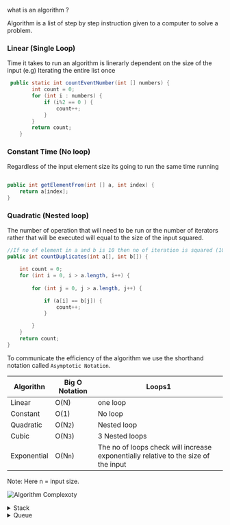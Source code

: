 what is an algorithm ? 

Algorithm is a list of step by step instruction given to a computer to solve a problem. 

### Linear (Single Loop)

Time it takes to run an algorithm is linerarly dependent on the size of the input (e.g) Iterating the entire list once

```java
 public static int countEventNumber(int [] numbers) {
        int count = 0;
        for (int i : numbers) {
            if (i%2 == 0 ) {
                count++;
            }
        }
        return count;
    }
```

### Constant Time  (No loop)

Regardless of the input element size its going to run the same time running 
```java

public int getElementFrom(int [] a, int index) {
    return a[index];
}
```

### Quadratic (Nested loop)

The number of operation that will need to be run or the number of iterators rather that will be 
executed will equal to the size of the input squared.

```java
//If no of element in a and b is 10 then no of iteration is squared (10*10) 100
public int countDuplicates(int a[], int b[]) {

    int count = 0;
    for (int i = 0, i > a.length, i++) {
        
        for (int j = 0, j > a.length, j++) {

            if (a[i] == b[j]) {
                count++;
            }

        }
    }
    return count;
}

```

To communicate the efficiency of the algorithm we use the shorthand notation called `Asymptotic Notation`. 

|Algorithn| Big O Notation|Loops1
|----|----|----|
|Linear| O(N)| one loop|
|Constant|O(1)| No loop|
|Quadratic|O(N`2`)| Nested loop|
|Cubic|O(N`3`)| 3 Nested loops|
|Exponential| O(N`n`)| The no of loops check will increase exponentially relative to the size of the input|

Note: Here n = input size.

![Algorithm Complexoty](file:///C:/Git/README/Coding_Skill/Algorithm%20Complexities.png)

<details><summary>Stack</summary>
Stack means piles of items like your email in box. <b>LIFO</b> The last item in the stack is the first one to come out

```java
package datastructure.stack;

public class Stack {
    int maxSize;
    int top;
    long [] items;


    public Stack(int size) {
        maxSize = size;
        items = new long[size];
        top = -1;
    }

    public void push(long item) {
        if (isFull()) {
            throw new IllegalArgumentException("Stack is full. Can't push more items");
        }
        top++;
        items[top] = item;
    }

    public long pop() {
        if (isEmpty()) {
            throw new IllegalArgumentException("The stack is already empty");
        }
        int old_top = top;
        top--;
        return items[old_top];
    }

    public long peek() {
        return items[top];
    }

    public boolean isEmpty() {
        return (top == -1);
    }

    public boolean isFull() {
        return top == maxSize -1;
    }

}


```
</details>
  

<details><summary>Queue  </summary>
- Queue=line (i.e) Queue examples people standing in post office/coffee you every comes first they are served first
- FIFO- First In First Out
- You have to know you is first and (rear) last in the queue. 
- Pointers: Insert = rear++, and Remove= front++, nItems

```java
package datastructure.queue;

public class Queue {

    private long maxSize;
    private long[] que;
    private int front;
    private int rear;
    private int nItems;

    public Queue(int size) {
        this.maxSize = size;
        this.que = new long[size];
        front = 0;
        rear = -1;
    }

    public void insert(long item) {
        //Below condition makes it a circular queue
        if (rear == (maxSize - 1)) {
            rear = -1;
        }
        rear++;
        que[rear] = item;
        nItems++;
    }

    public long remove() {
        long result = que[front];
        front++;
        nItems--;
        if (front == maxSize) {
            front = 0;
        }
        return result;
    }

    public void view() {
        System.out.print("[");
        for (int i = 0; i < que.length; i++) {
            System.out.print(que[i] + " ");
        }
        System.out.print("]");
    }

    public long peekFront() {
        return que[front];
    }

    public boolean isFull() {
        return maxSize == nItems;
    }

    public boolean isEmpty() {
        return nItems == 0;
    }
}

```

![Algorithm Complexoty](file:///C:/Git/README/Coding_Skill/Insertion_sort.png)

## Quick sort
- Algorithm uses divide and conquer to sort an array
- **RunTime:** Average = O(n) Worst = O(n * n)
- Performance is less compared to *Merge sort* whos Worst case run time is O(n)
- Uses In-memory for sort, so memory usage is efficient
- Heart of algorithm is partitioning, uses recursion to sort smallest element to the right of pivot and largest element to 
left of pivot 

```java

A = [10, 7, 1, 3 , 5, 8, 9, 6]

quicksort(A, p, r) {
     if ( p < r) {
         //pp - pivotpoint 
         pp = partition( A, p, r)
         quicksort(A, p, pp -1) //Smallest element sorted left half of PP
         quicksort(A, pp+1, r) // Largest elemt sorted right half of PP
     }
}

/* 
  Hint: Inside the partition for loop -> if  1st match -> [1 , 7, 10, 3, 5, 8, 9, 6]
  2nd match -> [1 , 3, 7, 10, 5, 8, 9, 6]  
  Last outside loop -> [1, 3, 5, 6, 7]
 */
partition(A, p, r) {
    x = A[r]
    i = p -1 // starting with i = -1 and j = 0
    for (j = p to r-1) {
        if (A[j] < r) {
            i++
            swap A[j] with A[i] // moving the smallest element in the sorted arrays next position
        }
    }
    swap A[i + 1] with A[r] // Move the pivot to its right position
    return i + 1
}



```